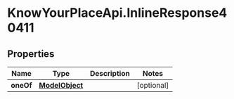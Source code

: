 # KnowYourPlaceApi.InlineResponse40411

## Properties
Name | Type | Description | Notes
------------ | ------------- | ------------- | -------------
**oneOf** | [**ModelObject**](ModelObject.md) |  | [optional] 
